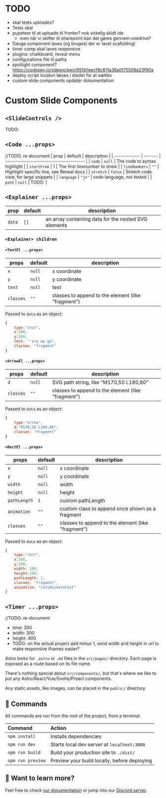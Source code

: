 # TODO

- skal tests uploades?
- Tests skal
- pupeteer til at uploade til fronter? nok virkelig skidt ide
  - men når vi skifter til sharepoint kan det gøres gennem onedrive?
- Gauge component laves (og bruges) der er lavet scafolding)
- timer comp skal laves responsive
- plugins: chalkboard, reveal menu
- configurations file til paths
- spotlight component? https://codepen.io/xdesro/pen/955b1eecf8c811a36a0f75509a23f90a
- deploy script localurl læses i stedet for at sættes
- custom slide components opdatér dokumentation

# Custom Slide Components

## `<SlideControls />`

TODO:

## `<Code ...props>`

//TODO, re-document
| prop | default | description |
| ------------- | ------- | ---------------------------------------- |
| `code` | `null` | The code to syntax highlight |
| `startFrom` | 1 | The first linenumber to show |
| `lineNumbers` | `""` | Highlight specific line, see Reveal docs |
| `stretch` | `false` | Stretch code view, for large snippets |
| `language` | `"js"` | code language, not tested |
| `path` | `null` | TODO: |

## `<Explainer ...props>`

| prop   | default | description                                          |
| ------ | ------- | ---------------------------------------------------- |
| `data` | `[]`    | an array containing data for the nested SVG elements |

### `<Explainer> children`

#### `<TextEl ...props>`

| props     | default | description                                        |
| --------- | ------- | -------------------------------------------------- |
| `x`       | `null`  | x coordinate                                       |
| `y`       | `null`  | y coordinate                                       |
| `text`    | `null`  | text                                               |
| `classes` | `""`    | classes to append to the element (like "fragment") |

Passed to `data` as an object:

```js
{
    type:"text",
    x:200,
    y:200,
    text: "'ere we go",
    classes: "fragment"
}
```

#### `<ArrowEl ...props>`

| props     | default | description                                        |
| --------- | ------- | -------------------------------------------------- |
| `d`       | `null`  | SVG path string, like "M170,50 L180,80"            |
| `classes` | `""`    | classes to append to the element (like "fragment") |

Passed to `data` as an object:

```js
{
    type:"arrow",
    d:"M170,50 L180,80",
    classes: "fragment"
}
```

#### `<RectEl ...props>`

| props        | default | description                                        |
| ------------ | ------- | -------------------------------------------------- |
| `x`          | `null`  | x coordinate                                       |
| `y`          | `null`  | y coordinate                                       |
| `width`      | `null`  | width                                              |
| `height`     | `null`  | height                                             |
| `pathLength` | `1`     | custom pathLength                                  |
| `animation`  | `""`    | custom class to append once shown as a fragment    |
| `classes`    | `""`    | classes to append to the element (like "fragment") |

Passed to `data` as an object:

```js
{
    type:"rect",
    x:200,
    y:200,
    width: 100,
    height:100,
    pathLength: 1,
    classes: "fragment",
    animation: "letsAnimateFast"
}
```

## `<Timer ...props>`

//TODO: re-document

- time: 300
- width: 300
- height: 400
- TODO: on the actual project add minus 1, send width and height in url to make responsive iframes easier?

Astro looks for `.astro` or `.md` files in the `src/pages/` directory. Each page is exposed as a route based on its file name.

There's nothing special about `src/components/`, but that's where we like to put any Astro/React/Vue/Svelte/Preact components.

Any static assets, like images, can be placed in the `public/` directory.

## 🧞 Commands

All commands are run from the root of the project, from a terminal:

| Command           | Action                                       |
| :---------------- | :------------------------------------------- |
| `npm install`     | Installs dependencies                        |
| `npm run dev`     | Starts local dev server at `localhost:3000`  |
| `npm run build`   | Build your production site to `./dist/`      |
| `npm run preview` | Preview your build locally, before deploying |

## 👀 Want to learn more?

Feel free to check [our documentation](https://github.com/withastro/astro) or jump into our [Discord server](https://astro.build/chat).
